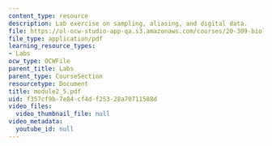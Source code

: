 ```yaml
---
content_type: resource
description: Lab exercise on sampling, aliasing, and digital data.
file: https://ol-ocw-studio-app-qa.s3.amazonaws.com/courses/20-309-biological-engineering-ii-instrumentation-and-measurement-fall-2006/f357cf9b7e84cf4df25328a70711588d_module2_5.pdf
file_type: application/pdf
learning_resource_types:
- Labs
ocw_type: OCWFile
parent_title: Labs
parent_type: CourseSection
resourcetype: Document
title: module2_5.pdf
uid: f357cf9b-7e84-cf4d-f253-28a70711588d
video_files:
  video_thumbnail_file: null
video_metadata:
  youtube_id: null
---
```

